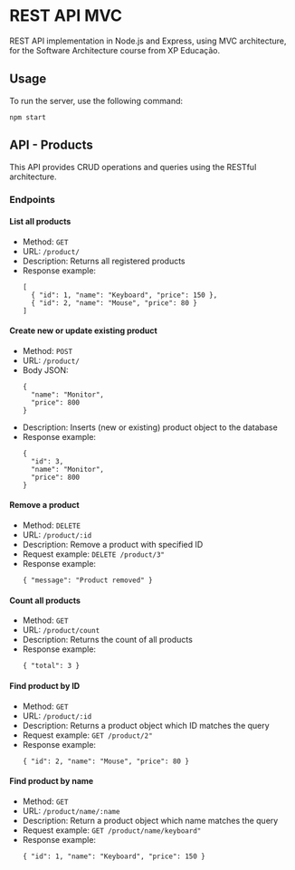 # REST API MVC

REST API implementation in Node.js and Express, using MVC architecture, for the Software Architecture course from XP
Educação.

## Usage

To run the server, use the following command:

```
npm start
```

## API - Products

This API provides CRUD operations and queries using the RESTful architecture.

### Endpoints

#### List all products

- Method: `GET`
- URL: `/product/`
- Description: Returns all registered products
- Response example:
  ```
  [
    { "id": 1, "name": "Keyboard", "price": 150 },
    { "id": 2, "name": "Mouse", "price": 80 }
  ]
  ```

#### Create new or update existing product

- Method: `POST`
- URL: `/product/`
- Body JSON:
  ```
  {
    "name": "Monitor",
    "price": 800
  }
  ```
- Description: Inserts (new or existing) product object to the database
- Response example:
  ```
  {
    "id": 3,
    "name": "Monitor",
    "price": 800
  }

  ```

#### Remove a product

- Method: `DELETE`
- URL: `/product/:id`
- Description: Remove a product with specified ID
- Request example: `DELETE /product/3"`
- Response example:
  ```
  { "message": "Product removed" }

  ```

#### Count all products

- Method: `GET`
- URL: `/product/count`
- Description: Returns the count of all products
- Response example:
  ```
  { "total": 3 }

  ```

#### Find product by ID

- Method: `GET`
- URL: `/product/:id`
- Description: Returns a product object which ID matches the query
- Request example: `GET /product/2"`
- Response example:
  ```
  { "id": 2, "name": "Mouse", "price": 80 }
  ```

#### Find product by name

- Method: `GET`
- URL: `/product/name/:name`
- Description: Return a product object which name matches the query
- Request example: `GET /product/name/keyboard"`
- Response example:
  ```
  { "id": 1, "name": "Keyboard", "price": 150 }

  ```
